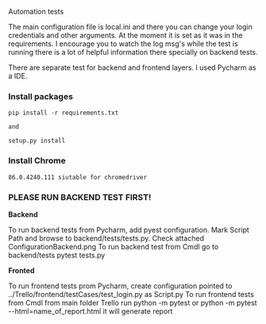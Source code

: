 Automation tests

The main configuration file is local.ini and there you can change your login credentials and other arguments. 
At the moment it is set as it was in the requirements. I encourage you to watch the log msg's while the test is running
there is a lot of helpful information there specially on backend tests.

There are separate test for backend and frontend layers. I used Pycharm as a IDE.

### Install packages
```
pip install -r requirements.txt

and

setup.py install

```

### Install Chrome
```
86.0.4240.111 siutable for chromedriver 

```



### PLEASE RUN BACKEND TEST FIRST!
**Backend**

To run backend tests from Pycharm, add pyest configuration.
Mark Script Path and browse to backend/tests/tests.py. Check attached ConfigurationBackend.png
To run backend test from Cmdl go to backend/tests pytest tests.py

**Fronted**

To run frontend tests prom Pycharm, create configuration pointed to ../Trello/frontend/testCases/test_login.py as Script.py
To run frontend tests from Cmdl from main folder Trello run 
python -m pytest
or
python -m pytest --html=name_of_report.html it will generate report




